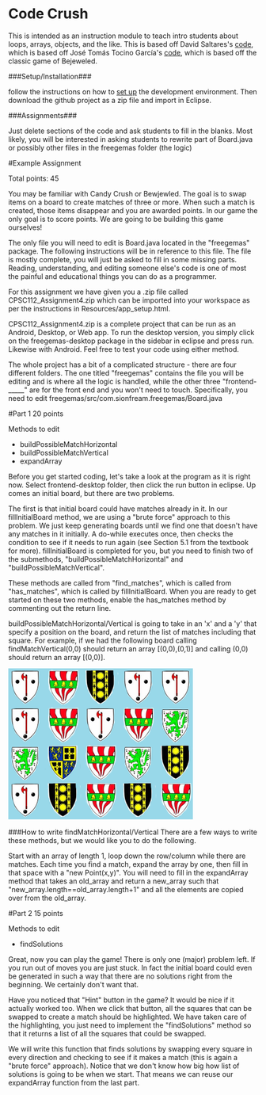 Code Crush
=============

This is intended as an instruction module to teach intro students about
loops, arrays, objects, and the like.
This is based off David Saltares's [code](https://github.com/siondream/freegemas-gdx),
which is based off José Tomás Tocino García's [code](http://code.google.com/p/freegemas/),
which is based off the classic game of Bejeweled.

###Setup/Installation###

follow the instructions on how to [set up](https://developer.android.com/sdk/index.html?hl=i)
the development environment. Then download the github project as a zip file and import in Eclipse.


###Assignments###

Just delete sections of the code and ask students to fill in the blanks.
Most likely, you will be interested in asking students to rewrite part of
Board.java or possibly other files in the freegemas folder (the logic)


#Example Assignment

Total points: 45

You may be familiar with Candy Crush or Bewjewled. The goal is to swap items on a board to create matches of three or more. When such a match is created, those items disappear and you are awarded points. In our game the only goal is to score points. We are going to be building this game ourselves!

The only file you will need to edit is Board.java located in the "freegemas" package. The following instructions will be in reference to this file. The file is mostly complete, you will just be asked to fill in some missing parts. Reading, understanding, and editing someone else's code is one of most the painful and educational things you can do as a programmer.

For this assignment we have given you a .zip file called CPSC112_Assignment4.zip which can be imported into your workspace as per the instructions in Resources/app_setup.html.

CPSC112_Assignment4.zip is a complete project that can be run as an Android, Desktop, or Web app. To run the desktop version, you simply click on the freegemas-desktop package in the sidebar in eclipse and press run. Likewise with Android. Feel free to test your code using either method.

The whole project has a bit of a complicated structure - there are four different folders. The one titled "freegemas" contains the file you will be editing and is where all the logic is handled, while the other three "frontend-_____" are for the front end and you won't need to touch. Specifically, you need to edit freegemas/src/com.sionfream.freegemas/Board.java

#Part 1
20 points

Methods to edit

- buildPossibleMatchHorizontal
- buildPossibleMatchVertical
- expandArray

Before you get started coding, let's take a look at the program as it is right now. Select frontend-desktop folder, then click the run button in eclipse. Up comes an initial board, but there are two problems.

The first is that initial board could have matches already in it. In our fillInitialBoard method, we are using a "brute force" approach to this problem. We just keep generating boards until we find one that doesn't have any matches in it initially.  A do-while executes once, then checks the condition to see if it needs to run again (see Section 5.1 from the textbook for more). fillInitialBoard is completed for you, but you need to finish two of the submethods, "buildPossibleMatchHorizontal" and "buildPossibleMatchVertical".

These methods are called from "find_matches", which is called from "has_matches", which is called by fillInitialBoard. When you are ready to get started on these two methods, enable the has_matches method by commenting out the return line.

buildPossibleMatchHorizontal/Vertical is going to take in an 'x' and a 'y' that specify a position on the board, and return the list of matches including that square. For example, if we had the following board calling findMatchVertical(0,0) should return an array [(0,0),(0,1)] and calling (0,0) should return an array [(0,0)].

![Alt Board](/Board1.png)

###How to write findMatchHorizontal/Vertical
There are a few ways to write these methods, but we would like you to do the following.

Start with an array of length 1, loop down the row/column while there are matches. Each time you find a match, expand the array by one, then fill in that space with a "new Point(x,y)". You will need to fill in the expandArray method that takes an old_array and return a new_array such that "new_array.length==old_array.length+1" and all the elements are copied over from the old_array.

#Part 2
15 points

Methods to edit
- findSolutions

Great, now you can play the game! There is only one (major) problem left. If you run out of moves you are just stuck. In fact the initial board could even be generated in such a way that there are no solutions right from the beginning. We certainly don't want that.

Have you noticed that "Hint" button in the game? It would be nice if it actually worked too. When we click that button, all the squares that can be swapped to create a match should be highlighted. We have taken care of the highlighting, you just need to implement the "findSolutions" method so that it returns a list of all the squares that could be swapped.

We will write this function that finds solutions by swapping every square in every direction and checking to see if it makes a match (this is again a "brute force" approach). Notice that we don't know how big how list of solutions is going to be when we start. That means we can reuse our expandArray function from the last part.
